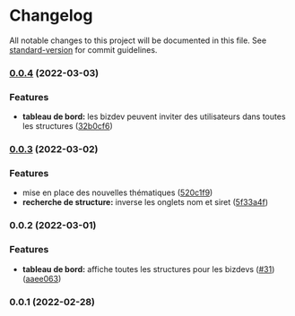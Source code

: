 # Changelog

All notable changes to this project will be documented in this file. See [standard-version](https://github.com/conventional-changelog/standard-version) for commit guidelines.

### [0.0.4](https://github.com/betagouv/dora-front/compare/v0.0.3...v0.0.4) (2022-03-03)

### Features

- **tableau de bord:** les bizdev peuvent inviter des utilisateurs dans toutes les structures ([32b0cf6](https://github.com/betagouv/dora-front/commit/32b0cf6a5b325f8ec5d3792e8d56726c82f75a7c))

### [0.0.3](https://github.com/betagouv/dora-front/compare/v0.0.2...v0.0.3) (2022-03-02)

### Features

- mise en place des nouvelles thématiques ([520c1f9](https://github.com/betagouv/dora-front/commit/520c1f96576dddfbc5d824984a7082b48ea15388))
- **recherche de structure:** inverse les onglets nom et siret ([5f33a4f](https://github.com/betagouv/dora-front/commit/5f33a4fcdceaf5e179cc5d1b6c3e35e6ebb1612a))

### 0.0.2 (2022-03-01)

### Features

- **tableau de bord:** affiche toutes les structures pour les bizdevs ([#31](https://github.com/betagouv/dora-front/issues/31)) ([aaee063](https://github.com/betagouv/dora-front/commit/aaee0638f41b6275158a7ad471b9850e08bc5d0e))

### 0.0.1 (2022-02-28)
